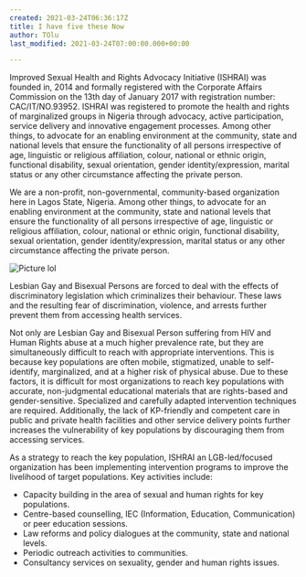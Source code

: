 ```yaml
---
created: 2021-03-24T06:36:17Z
title: I have five these Now
author: TOlu
last_modified: 2021-03-24T07:00:00.000+00:00

---
```

Improved Sexual Health and Rights Advocacy Initiative (ISHRAI) was founded in, 2014 and formally registered with the Corporate Affairs Commission on the 13th day of January 2017 with registration number: CAC/IT/NO.93952. ISHRAI was registered to promote the health and rights of marginalized groups in Nigeria through advocacy, active participation, service delivery and innovative engagement processes. Among other things, to advocate for an enabling environment at the community, state and national levels that ensure the functionality of all persons irrespective of age, linguistic or religious affiliation, colour, national or ethnic origin, functional disability, sexual orientation, gender identity/expression, marital status or any other circumstance affecting the private person.

We are a non-profit, non-governmental, community-based organization here in Lagos State, Nigeria. Among other things, to advocate for an enabling environment at the community, state and national levels that ensure the functionality of all persons irrespective of age, linguistic or religious affiliation, colour, national or ethnic origin, functional disability, sexual orientation, gender identity/expression, marital status or any other circumstance affecting the private person.

![Picture lol](/uploads/andre-furtado-vuhqtuqsvte-unsplash.jpg "We live in a twilight world")

Lesbian Gay and Bisexual Persons are forced to deal with the effects of discriminatory legislation which criminalizes their behaviour. These laws and the resulting fear of discrimination, violence, and arrests further prevent them from accessing health services.

Not only are Lesbian Gay and Bisexual Person suffering from HIV and Human Rights abuse at a much higher prevalence rate, but they are simultaneously difficult to reach with appropriate interventions. This is because key populations are often mobile, stigmatized, unable to self-identify, marginalized, and at a higher risk of physical abuse. Due to these factors, it is difficult for most organizations to reach key populations with accurate, non-judgmental educational materials that are rights-based and gender-sensitive. Specialized and carefully adapted intervention techniques are required. Additionally, the lack of KP-friendly and competent care in public and private health facilities and other service delivery points further increases the vulnerability of key populations by discouraging them from accessing services.

As a strategy to reach the key population, ISHRAI an LGB-led/focused organization has been implementing intervention programs to improve the livelihood of target populations. Key activities include:

* Capacity building in the area of sexual and human rights for key populations.
* Centre-based counselling, IEC (Information, Education, Communication) or peer education sessions.
* Law reforms and policy dialogues at the community, state and national levels.
* Periodic outreach activities to communities.
* Consultancy services on sexuality, gender and human rights issues.